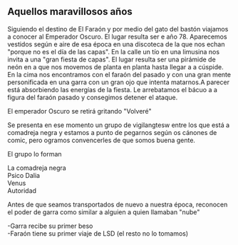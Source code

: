 ##  **Aquellos maravillosos años**

Siguiendo el destino de El Faraón y por medio del gato del bastón viajamos  a conocer al Emperador Oscuro. El lugar resulta ser e año 78\. Aparecemos vestidos según e aire de esa época en una discoteca de la que nos echan "porque no es el día de las capas". En la calle un tío en una limusina nos invita a una "gran fiesta de capas". El lugar resulta ser una pirámide de neón en a que nos movemos de planta en planta hasta llegar a a cúspide.  En la cima nos encontramos con el faraón del pasado y con una gran mente personificada en una garra con un gran ojo que intenta matarnos.A parecer está absorbiendo las energías de la fiesta. Le arrebatamos el bácuo a a figura del faraón pasado y consegimos detener el ataque.

El emperador Oscuro se retirá gritando "Volveré"

Se presenta en ese momento un grupo de vigilangtesw entre los que está a comadreja negra y estamos a punto de pegarnos según os cánones de comic, pero ogramos convencerles de que somos buena gente.

El grupo lo forman

La comadreja negra  
Psico Dalia  
Venus  
Autoridad 

Antes de que seamos transportados de nuevo a nuestra época, reconocen el poder de garra como similar a alguien a quien llamaban "nube"

\-Garra recibe su primer beso  
\-Faraón tiene su primer viaje de LSD (el resto no lo tomamos)
